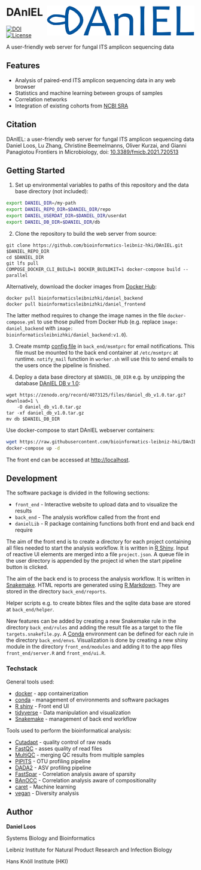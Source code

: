 # DAnIEL <a href='https://sbi.hki-jena.de/daniel'><img src='front_end/www/img/DAnIEL_logo.png' align="right" height="80px" /></a>

<!-- badges: start -->
[![DOI](https://zenodo.org/badge/DOI/10.5281/zenodo.4146884.svg)](https://doi.org/10.5281/zenodo.4146884)
[![License](https://img.shields.io/badge/License-BSD%202--Clause-orange.svg)](https://opensource.org/licenses/BSD-2-Clause)
<!-- badges: end -->

A user-friendly web server for fungal ITS amplicon sequencing data

## Features
* Analysis of paired-end ITS amplicon sequencing data in any web browser
* Statistics and machine learning between groups of samples
* Correlation networks
* Integration of existing cohorts from [NCBI SRA](https://www.ncbi.nlm.nih.gov/sra)

## Citation
DAnIEL: a user-friendly web server for fungal ITS amplicon sequencing data
Daniel Loos, Lu Zhang, Christine Beemelmanns, Oliver Kurzai, and Gianni Panagiotou
Frontiers in Microbiology, doi: [10.3389/fmicb.2021.720513](https://www.frontiersin.org/articles/10.3389/fmicb.2021.720513)

## Getting Started

1. Set up environmental variables to paths of this repository and the data base directory (not included):

```sh
export DANIEL_DIR=/my-path
export DANIEL_REPO_DIR=$DANIEL_DIR/repo
export DANIEL_USERDAT_DIR=$DANIEL_DIR/userdat
export DANIEL_DB_DIR=$DANIEL_DIR/db
```

2. Clone the repository to build the web server from source:
```
git clone https://github.com/bioinformatics-leibniz-hki/DAnIEL.git $DANIEL_REPO_DIR
cd $DANIEL_DIR
git lfs pull
COMPOSE_DOCKER_CLI_BUILD=1 DOCKER_BUILDKIT=1 docker-compose build --parallel
```

Alternatively, download the docker images from [Docker Hub](https://hub.docker.com/orgs/bioinformaticsleibnizhki):
```
docker pull bioinformaticsleibnizhki/daniel_backend
docker pull bioinformaticsleibnizhki/daniel_frontend
```

The latter method requires to change the image names in the file `docker-compose.yml` to use those pulled from Docker Hub (e.g. replace `ìmage: daniel_backend` with `image: bioinformaticsleibnizhki/daniel_backend:v1.0`).

3. Create msmtp [config file](https://marlam.de/msmtp/msmtp.html) in `back_end/msmtprc` for email notifications.
This file must be mounted to the back end container at `/etc/msmtprc` at runtime.
`notify_mail` function in `worker.sh` will use this to send emails to the users once the pipeline is finished.

4. Deploy a data base directory at `$DANIEL_DB_DIR` e.g. by unzipping the database [DAnIEL DB v 1.0](https://doi.org/10.5281/zenodo.4073125):

```
wget https://zenodo.org/record/4073125/files/daniel_db_v1.0.tar.gz?download=1 \
	-O daniel_db_v1.0.tar.gz
tar -xf daniel_db_v1.0.tar.gz
mv db $DANIEL_DB_DIR
```

Use docker-compose to start DAnIEL webserver containers:

```sh
wget https://raw.githubusercontent.com/bioinformatics-leibniz-hki/DAnIEL/main/docker-compose.yml
docker-compose up -d
```

The front end can be accessed at [http://localhost](http://localhost).

## Development
The software package is divided in the following sections:

* `front_end` - Interactive website to upload data and to visualize the results
* `back_end` - The analysis workflow called from the front end
* `danielLib` - R package containing functions both front end and back end require

The aim of the front end is to create a directory for each project containing all files needed to start the analysis workflow.
It is written in [R Shiny](https://shiny.rstudio.com/).
Input of reactive UI elements are merged into a file `project.json`.
A queue file in the user directory is appended by the project id when the start pipeline button is clicked.

The aim of the back end is to process the analysis workflow.
It is written in [Snakemake](https://snakemake.readthedocs.io/en/stable/).
HTML reports are generated using [R Markdown](https://rmarkdown.rstudio.com/).
They are stored in the directory `back_end/reports`.

Helper scripts e.g. to create bibtex files and the sqlite data base are stored at `back_end/helper`.

New features can be added by creating a new Snakemake rule in the directory `back_end/rules` and adding the result file as a target to the file `targets.snakefile.py`.
A [Conda](https://conda.io/en/latest/) environment can be defined for each rule in the directory `back_end/envs`.
Visualization is done by creating a new shiny module in the directory `front_end/modules` and adding it to the app files `front_end/server.R` and `front_end/ui.R`.

### Techstack

General tools used:

* [docker](https://www.docker.com/) - app containerization
* [conda](https://conda.io/en/latest/) - management of environments and software packages
* [R shiny](https://shiny.rstudio.com/) - Front end UI
* [tidyverse](https://www.tidyverse.org/) - Data manipulation and visualization
* [Snakemake](https://snakemake.readthedocs.io/en/stable/) - management of back end workflow

Tools used to perform the bioinformatical analysis:

* [Cutadapt](https://cutadapt.readthedocs.io/en/stable/) - quality control of raw reads
* [FastQC](https://www.bioinformatics.babraham.ac.uk/projects/fastqc/) - asses quality of read files
* [MultiQC](https://multiqc.info/) - merging QC results from multiple samples
* [PIPITS](https://github.com/hsgweon/pipits) - OTU profiling pipeline
* [DADA2](https://benjjneb.github.io/dada2/index.html) - ASV profiling pipeline
* [FastSpar](https://github.com/scwatts/fastspar) - Correlation analysis aware of sparsity
* [BAnOCC](https://bioconductor.org/packages/release/bioc/html/banocc.html) - Correlation analysis aware of compositionality
* [caret](http://topepo.github.io/caret/index.html) - Machine learning
* [vegan](https://cran.r-project.org/web/packages/vegan/) - Diversity analysis

## Author
**Daniel Loos**

Systems Biology and Bioinformatics

Leibniz Institute for Natural Product Research and Infection Biology

Hans Knöll Institute (HKI)
